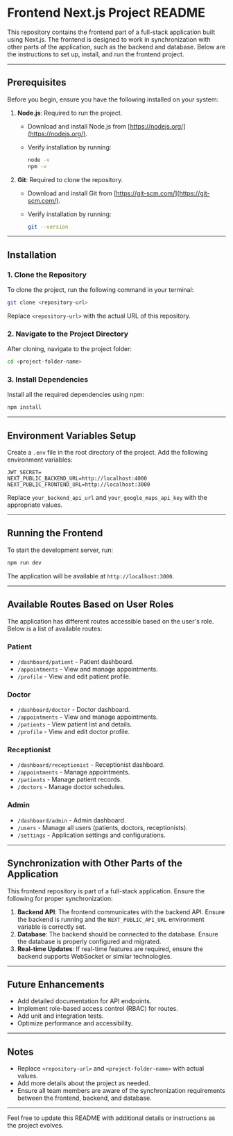 # Frontend Next.js Project README

This repository contains the frontend part of a full-stack application built using Next.js. The frontend is designed to work in synchronization with other parts of the application, such as the backend and database. Below are the instructions to set up, install, and run the frontend project.

---

## **Prerequisites**

Before you begin, ensure you have the following installed on your system:

1. **Node.js**: Required to run the project.

   - Download and install Node.js from [https://nodejs.org/](https://nodejs.org/).
   - Verify installation by running:

     ```bash
     node -v
     npm -v
     ```

2. **Git**: Required to clone the repository.

   - Download and install Git from [https://git-scm.com/](https://git-scm.com/).
   - Verify installation by running:

     ```bash
     git --version
     ```

---

## **Installation**

### 1. Clone the Repository

To clone the project, run the following command in your terminal:

```bash
git clone <repository-url>
```

Replace `<repository-url>` with the actual URL of this repository.

### 2. Navigate to the Project Directory

After cloning, navigate to the project folder:

```bash
cd <project-folder-name>
```

### 3. Install Dependencies

Install all the required dependencies using npm:

```bash
npm install
```

---

## **Environment Variables Setup**

Create a `.env` file in the root directory of the project. Add the following environment variables:

```env
JWT_SECRET=
NEXT_PUBLIC_BACKEND_URL=http://localhost:4000
NEXT_PUBLIC_FRONTEND_URL=http://localhost:3000
```

Replace `your_backend_api_url` and `your_google_maps_api_key` with the appropriate values.

---

## **Running the Frontend**

To start the development server, run:

```bash
npm run dev
```

The application will be available at `http://localhost:3000`.

---

## **Available Routes Based on User Roles**

The application has different routes accessible based on the user's role. Below is a list of available routes:

### **Patient**

- `/dashboard/patient` - Patient dashboard.
- `/appointments` - View and manage appointments.
- `/profile` - View and edit patient profile.

### **Doctor**

- `/dashboard/doctor` - Doctor dashboard.
- `/appointments` - View and manage appointments.
- `/patients` - View patient list and details.
- `/profile` - View and edit doctor profile.

### **Receptionist**

- `/dashboard/receptionist` - Receptionist dashboard.
- `/appointments` - Manage appointments.
- `/patients` - Manage patient records.
- `/doctors` - Manage doctor schedules.

### **Admin**

- `/dashboard/admin` - Admin dashboard.
- `/users` - Manage all users (patients, doctors, receptionists).
- `/settings` - Application settings and configurations.

---

## **Synchronization with Other Parts of the Application**

This frontend repository is part of a full-stack application. Ensure the following for proper synchronization:

1. **Backend API**: The frontend communicates with the backend API. Ensure the backend is running and the `NEXT_PUBLIC_API_URL` environment variable is correctly set.
2. **Database**: The backend should be connected to the database. Ensure the database is properly configured and migrated.
3. **Real-time Updates**: If real-time features are required, ensure the backend supports WebSocket or similar technologies.

---

## **Future Enhancements**

- Add detailed documentation for API endpoints.
- Implement role-based access control (RBAC) for routes.
- Add unit and integration tests.
- Optimize performance and accessibility.

---

## **Notes**

- Replace `<repository-url>` and `<project-folder-name>` with actual values.
- Add more details about the project as needed.
- Ensure all team members are aware of the synchronization requirements between the frontend, backend, and database.

---

Feel free to update this README with additional details or instructions as the project evolves.
